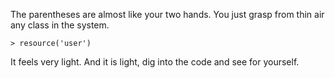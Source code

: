 The parentheses are almost like your two hands. You just grasp from thin air any class in the system.

```
> resource('user')
```

It feels very light. And it is light, dig into the code and see for yourself.